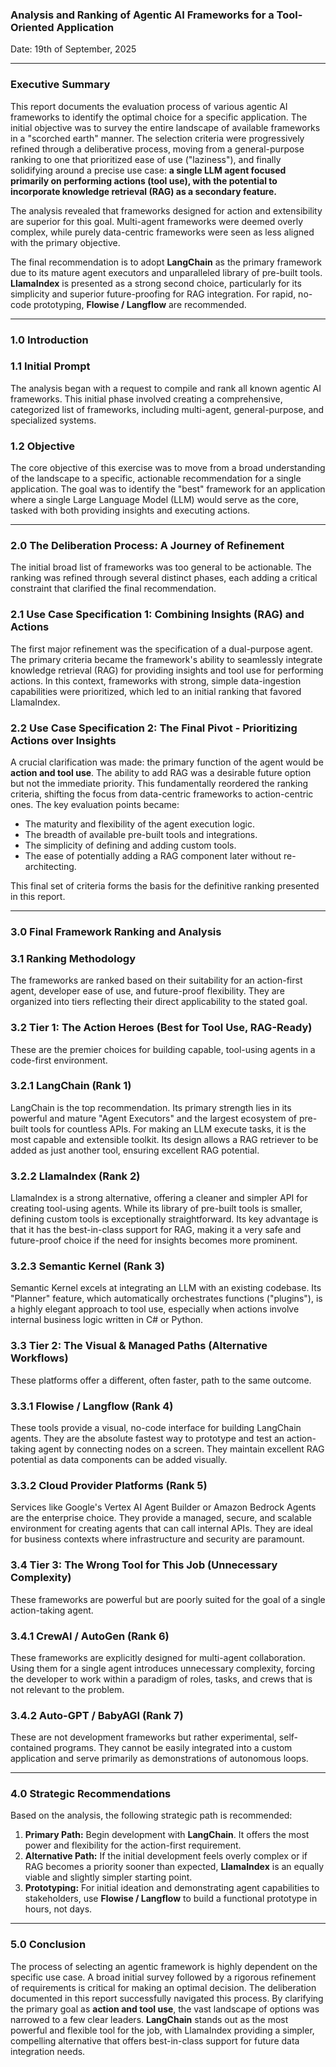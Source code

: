 ### Analysis and Ranking of Agentic AI Frameworks for a Tool-Oriented Application

Date: 19th of September, 2025

---

### Executive Summary

This report documents the evaluation process of various agentic AI frameworks to identify the optimal choice for a specific application. The initial objective was to survey the entire landscape of available frameworks in a "scorched earth" manner. The selection criteria were progressively refined through a deliberative process, moving from a general-purpose ranking to one that prioritized ease of use ("laziness"), and finally solidifying around a precise use case: **a single LLM agent focused primarily on performing actions (tool use), with the potential to incorporate knowledge retrieval (RAG) as a secondary feature.**

The analysis revealed that frameworks designed for action and extensibility are superior for this goal. Multi-agent frameworks were deemed overly complex, while purely data-centric frameworks were seen as less aligned with the primary objective.

The final recommendation is to adopt **LangChain** as the primary framework due to its mature agent executors and unparalleled library of pre-built tools. **LlamaIndex** is presented as a strong second choice, particularly for its simplicity and superior future-proofing for RAG integration. For rapid, no-code prototyping, **Flowise / Langflow** are recommended.

---

### 1.0 Introduction

### 1.1 Initial Prompt
The analysis began with a request to compile and rank all known agentic AI frameworks. This initial phase involved creating a comprehensive, categorized list of frameworks, including multi-agent, general-purpose, and specialized systems.

### 1.2 Objective
The core objective of this exercise was to move from a broad understanding of the landscape to a specific, actionable recommendation for a single application. The goal was to identify the "best" framework for an application where a single Large Language Model (LLM) would serve as the core, tasked with both providing insights and executing actions.

---

### 2.0 The Deliberation Process: A Journey of Refinement

The initial broad list of frameworks was too general to be actionable. The ranking was refined through several distinct phases, each adding a critical constraint that clarified the final recommendation.

### 2.1 Use Case Specification 1: Combining Insights (RAG) and Actions
The first major refinement was the specification of a dual-purpose agent. The primary criteria became the framework's ability to seamlessly integrate knowledge retrieval (RAG) for providing insights and tool use for performing actions. In this context, frameworks with strong, simple data-ingestion capabilities were prioritized, which led to an initial ranking that favored LlamaIndex.

### 2.2 Use Case Specification 2: The Final Pivot - Prioritizing Actions over Insights
A crucial clarification was made: the primary function of the agent would be **action and tool use**. The ability to add RAG was a desirable future option but not the immediate priority. This fundamentally reordered the ranking criteria, shifting the focus from data-centric frameworks to action-centric ones. The key evaluation points became:
*   The maturity and flexibility of the agent execution logic.
*   The breadth of available pre-built tools and integrations.
*   The simplicity of defining and adding custom tools.
*   The ease of potentially adding a RAG component later without re-architecting.

This final set of criteria forms the basis for the definitive ranking presented in this report.

---

### 3.0 Final Framework Ranking and Analysis

### 3.1 Ranking Methodology
The frameworks are ranked based on their suitability for an action-first agent, developer ease of use, and future-proof flexibility. They are organized into tiers reflecting their direct applicability to the stated goal.

### 3.2 Tier 1: The Action Heroes (Best for Tool Use, RAG-Ready)
These are the premier choices for building capable, tool-using agents in a code-first environment.

### 3.2.1 LangChain (Rank 1)
LangChain is the top recommendation. Its primary strength lies in its powerful and mature "Agent Executors" and the largest ecosystem of pre-built tools for countless APIs. For making an LLM execute tasks, it is the most capable and extensible toolkit. Its design allows a RAG retriever to be added as just another tool, ensuring excellent RAG potential.

### 3.2.2 LlamaIndex (Rank 2)
LlamaIndex is a strong alternative, offering a cleaner and simpler API for creating tool-using agents. While its library of pre-built tools is smaller, defining custom tools is exceptionally straightforward. Its key advantage is that it has the best-in-class support for RAG, making it a very safe and future-proof choice if the need for insights becomes more prominent.

### 3.2.3 Semantic Kernel (Rank 3)
Semantic Kernel excels at integrating an LLM with an existing codebase. Its "Planner" feature, which automatically orchestrates functions ("plugins"), is a highly elegant approach to tool use, especially when actions involve internal business logic written in C# or Python.

### 3.3 Tier 2: The Visual & Managed Paths (Alternative Workflows)
These platforms offer a different, often faster, path to the same outcome.

### 3.3.1 Flowise / Langflow (Rank 4)
These tools provide a visual, no-code interface for building LangChain agents. They are the absolute fastest way to prototype and test an action-taking agent by connecting nodes on a screen. They maintain excellent RAG potential as data components can be added visually.

### 3.3.2 Cloud Provider Platforms (Rank 5)
Services like Google's Vertex AI Agent Builder or Amazon Bedrock Agents are the enterprise choice. They provide a managed, secure, and scalable environment for creating agents that can call internal APIs. They are ideal for business contexts where infrastructure and security are paramount.

### 3.4 Tier 3: The Wrong Tool for This Job (Unnecessary Complexity)
These frameworks are powerful but are poorly suited for the goal of a single action-taking agent.

### 3.4.1 CrewAI / AutoGen (Rank 6)
These frameworks are explicitly designed for multi-agent collaboration. Using them for a single agent introduces unnecessary complexity, forcing the developer to work within a paradigm of roles, tasks, and crews that is not relevant to the problem.

### 3.4.2 Auto-GPT / BabyAGI (Rank 7)
These are not development frameworks but rather experimental, self-contained programs. They cannot be easily integrated into a custom application and serve primarily as demonstrations of autonomous loops.

---

### 4.0 Strategic Recommendations

Based on the analysis, the following strategic path is recommended:

1.  **Primary Path:** Begin development with **LangChain**. It offers the most power and flexibility for the action-first requirement.
2.  **Alternative Path:** If the initial development feels overly complex or if RAG becomes a priority sooner than expected, **LlamaIndex** is an equally viable and slightly simpler starting point.
3.  **Prototyping:** For initial ideation and demonstrating agent capabilities to stakeholders, use **Flowise / Langflow** to build a functional prototype in hours, not days.

---

### 5.0 Conclusion

The process of selecting an agentic framework is highly dependent on the specific use case. A broad initial survey followed by a rigorous refinement of requirements is critical for making an optimal decision. The deliberation documented in this report successfully navigated this process. By clarifying the primary goal as **action and tool use**, the vast landscape of options was narrowed to a few clear leaders. **LangChain** stands out as the most powerful and flexible tool for the job, with LlamaIndex providing a simpler, compelling alternative that offers best-in-class support for future data integration needs.